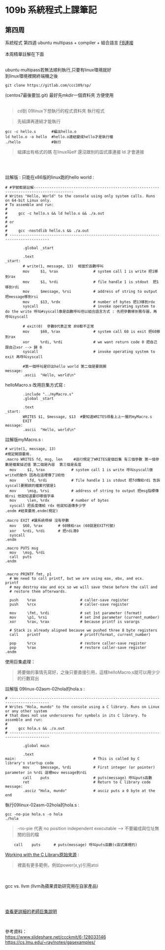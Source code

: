 # 109b 系統程式上課筆記

## 第四周
系統程式 第四週  ubuntu multipass + compiler + 組合語言    [FB連接](https://www.facebook.com/ccckmit/videos/10158835739151893/)  
<br>
本周精華註解在下面

<br>
ubuntu multipass若無法順利執行,只要有linux環境就好<br>到linux環境裡開終端機之後


```
git clone https://gitlab.com/ccc109/sp/ 
```

(centos7最後要加.git) 最好先mkdir一個資料夾 方便使用
<br><br>



>cd到 09linux下想執行的程式資料夾 執行程式

>先組譯再連結才能執行
```
gcc -c hello.s       #編出hello.o
ld hello.o -o hello  #hello.o連結變成hello才是執行檔  
./hello              #執行
```
>組譯出有格式的碼 在linux叫elf 還沒跟別的函式庫連接 ld 才會連接

<br><br>

註解版 : 只能在x86版的linux跑的hello world :
```
# #字號都是註解----------------------------------------------------------------------------------------
# Writes "Hello, World" to the console using only system calls. Runs on 64-bit Linux only.
# To assemble and run:
#
#     gcc -c hello.s && ld hello.o && ./a.out
#
# or
#
#     gcc -nostdlib hello.s && ./a.out
# ----------------------------------------------------------------------------------------

        .global _start

        .text
_start:
        # write(1, message, 13)  相當於函數呼叫
        mov     $1, %rax                # system call 1 is write 把1移到rax
        mov     $1, %rdi                # file handle 1 is stdout  把1移到rdi
        mov     $message, %rsi          # address of string to output 把message移到rsi
        mov     $13, %rdx               # number of bytes 把13移到rdx
        syscall                         # invoke operating system to do the write 呼叫#syscall像是函數呼叫但以組合語言方式 : 先把參數移到暫存器，再呼叫syscall

        # exit(0)  參數0代表正常 非0都不正常
        mov     $60, %rax               # system call 60 is exit 把60移到rax
        xor     %rdi, %rdi              # we want return code 0 把自己跟自己xor --> 歸 0
        syscall                         # invoke operating system to exit 再呼叫syscall
        
        #第一個呼叫是印出hello world 第二個是要跳開
message:
        .ascii  "Hello, world\n"

```

helloMacro.s 改用巨集方式寫 : 
```
        .include "../myMacro.s"
        .global _start

        .text
_start:
        WRITES $1, $message, $13  #要知道WRITES得看上上一層的myMacro.s
        EXIT
message:
        .ascii  "Hello, world\n"

```
註解版myMacro.s : 
```
# write(1, message, 13)
#規定開頭要用.
.macro WRITES fd, msg, len     #這行規定了WRITES是個巨集 有三個參數 第一個參數是檔案描述值 第二個是內容  第三個是長度
  mov     $1, %rax            # system call 1 is write 呼叫syscall做write的動作 因為在這裡傳了1給他
  mov     \fd, %rdi           # file handle 1 is stdout 把fd傳給rdi 告訴syscall要開啟的檔案代號是1
  mov     \msg, %rsi          # address of string to output 把msg指標傳給rsi 他就知道要印哪個字串
  mov     \len, %rdx          # number of bytes
  syscall 把長度傳給 rdx 他就知道傳多少字
.endm #結束要用.endm(規定)

.macro EXIT #讓系統停掉 沒有參數
  mov 	$60, %rax       # 60移給rax (60就是EXIT代號)
  xor	%rdi, %rdi      # 把rdi清0
  syscall
.endm

.macro PUTS msg
  mov   \msg, %rdi
  call  puts
.endm


.macro PRINTF fmt, p1
  # We need to call printf, but we are using eax, ebx, and ecx.  printf
  # may destroy eax and ecx so we will save these before the call and
  # restore them afterwards.

  push    %rax                    # caller-save register
  push    %rcx                    # caller-save register

  mov     \fmt, %rdi              # set 1st parameter (format)
  mov     \p1, %rsi               # set 2nd parameter (current_number)
  xor     %rax, %rax              # because printf is varargs

  # Stack is already aligned because we pushed three 8 byte registers
  call    printf                  # printf(format, current_number)

  pop     %rcx                    # restore caller-save register
  pop     %rax                    # restore caller-save register
.endm
```
使用巨集處理：　
>將要做的事情先寫好，之後只要直接引用，這樣helloMacro.s就可以用少少的行數寫出

註解版 09linux-02asm-02hola的hola.s : 
```
# ----------------------------------------------------------------------------------------
# Writes "Hola, mundo" to the console using a C library. Runs on Linux or any other system
# that does not use underscores for symbols in its C library. To assemble and run:
#
#     gcc hola.s && ./a.out
# ----------------------------------------------------------------------------------------

        .global main

        .text
main:                                   # This is called by C library's startup code
        mov     $message, %rdi          # First integer (or pointer) parameter in %rdi 這裡mov message到rdi
        call    puts                    # puts(message) 呼叫puts函數
        ret                             # Return to C library code
message:
        .asciz "Hola, mundo"            # asciz puts a 0 byte at the end
```
執行09linux-02asm-02hola的hola.s :   
```
gcc -no-pie hola.s -o hola     
./hola
```
>-no-pie 代表 no position independent executable  --> 不要編成與位址無關的目的檔  


        call    puts      # puts(message) 呼叫puts函數(c函式庫裡的)

[Working with the C Library原始來源](https://cs.lmu.edu/~ray/notes/gasexamples/)  :
>裡面有更多範例，例如power(x,y)引用atoi

<br><br>
gcc vs. llvm (llvm為蘋果資助研究用在自家產品)

<br><br>

[查看更詳細的老師巨集說明](https://www.slideshare.net/ccckmit/6-128033146)
　

<br>



參考資料：  
https://www.slideshare.net/ccckmit/6-128033146
https://cs.lmu.edu/~ray/notes/gasexamples/

